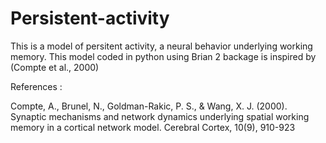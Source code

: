 # Persistent-activity
This is a model of persitent activity, a neural behavior underlying working memory.
This model coded in python using Brian 2 backage is inspired by (Compte et al., 2000)

References :

Compte, A., Brunel, N., Goldman-Rakic, P. S., & Wang, X. J. (2000). Synaptic mechanisms and network dynamics underlying spatial working memory in a cortical network model. Cerebral Cortex, 10(9), 910-923
